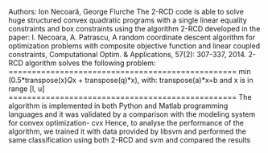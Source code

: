Authors: Ion Necoară, George Flurche
The 2-RCD code is able to solve huge structured convex  quadratic programs with a single linear equality constraints and box constraints  using the algorithm 2-RCD developed in the paper: I. Necoara, A. Patrascu, A random coordinate descent algorithm for optimization problems with composite objective function and linear coupled constraints, Computational Optim. & Applications, 57(2): 307-337, 2014. 
2-RCD algorithm solves the following problem:
    =================================================
    min (0.5*transpose(x)*Q*x + transpose(q)*x), with:
    transpose(a)*x=b and x is in range [l, u]
    =================================================
The algorithm is implemented in both Python and Matlab programming languages and it was validated by a comparison with the modeling system for convex optimization- cvx
Hence, to analyse the performance of the algorithm, we trained it with data provided by libsvm and performed the same classification using both 2-RCD and svm and compared the results

